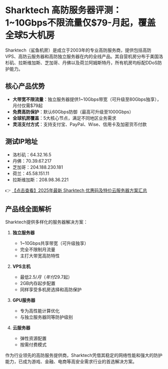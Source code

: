 # Sharktech 高防服务器评测：1~10Gbps不限流量仅$79-月起，覆盖全球5大机房

Sharktech（鲨鱼机房）是成立于2003年的专业高防服务商，提供包括高防VPS、高防云服务器和高防独立服务器在内的全线产品。其自营机房分布于美国洛杉矶、拉斯维加斯、芝加哥、丹佛以及荷兰阿姆斯特丹，所有机房均标配DDoS防护能力。

## 核心产品优势

- **大带宽不限流量**：独立服务器提供1~10Gbps带宽（可升级至80Gbps独享），月付仅需$79起
- **免费高防保护**：默认60Gbps防御（最高可升级至1000Gbps）
- **全球机房覆盖**：5大核心节点，满足不同地区业务需求
- **灵活支付方式**：支持支付宝、PayPal、Wise、信用卡及加密货币付款

## 测试IP地址

- 洛杉矶：64.32.16.5
- 丹佛：70.39.67.217  
- 芝加哥：204.188.230.181
- 荷兰：45.58.151.11
- 拉斯维加斯：208.98.36.221

👉 [【点击查看】2025年最新 Sharktech 优惠码及特价云服务器方案汇总](https://bit.ly/Sharktech)

## 产品线全面解析

Sharktech提供多样化的服务器解决方案：

1. **独立服务器**  
   - 1~10Gbps共享带宽（可升级独享）
   - 完全不限制月流量
   - 主打大带宽高防特性

2. **VPS主机**  
   - 最低$2.5/月（年付$29.7起）
   - 2GB内存起步配置
   - 同样享受多机房选择和高防保护

3. **GPU服务器**  
   - 专为高性能计算优化
   - 与独立服务器同等防护级别

4. **云服务器**  
   - 弹性资源配置
   - 按需付费模式

作为行业领先的高防服务提供商，Sharktech凭借其稳定的网络性能和强大的防护能力，已成为游戏、金融、电商等高安全需求行业的首选解决方案。